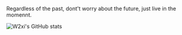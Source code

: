 Regardless of the past, dont't worry about the future, just live in the momennt.

<!--
**w2xi/w2xi** is a ✨ _special_ ✨ repository because its `README.md` (this file) appears on your GitHub profile.

Here are some ideas to get you started:

- 🔭 I’m currently working on ...
- 🌱 I’m currently learning ...
- 👯 I’m looking to collaborate on ...
- 🤔 I’m looking for help with ...
- 💬 Ask me about ...
- 📫 How to reach me: ...
- 😄 Pronouns: ...
- ⚡ Fun fact: ...
-->

![W2xi's GitHub stats](https://github-readme-stats.vercel.app/api?username=w2xi&show_icons=true&theme=transparent)
